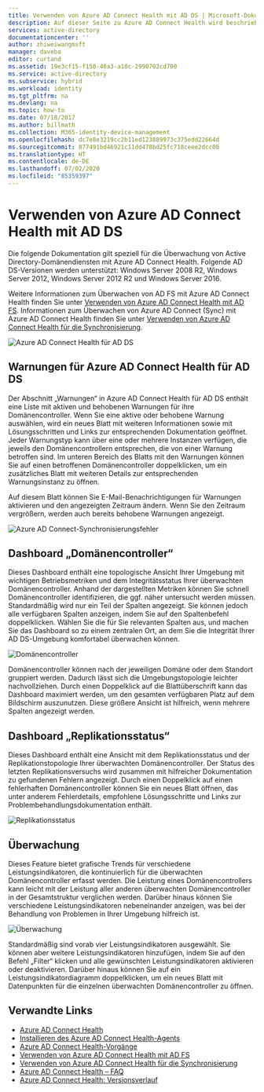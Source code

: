```yaml
---
title: Verwenden von Azure AD Connect Health mit AD DS | Microsoft-Dokumentation
description: Auf dieser Seite zu Azure AD Connect Health wird beschrieben, wie Sie AD DS überwachen.
services: active-directory
documentationcenter: ''
author: zhiweiwangmsft
manager: daveba
editor: curtand
ms.assetid: 19e3cf15-f150-46a3-a10c-2990702cd700
ms.service: active-directory
ms.subservice: hybrid
ms.workload: identity
ms.tgt_pltfrm: na
ms.devlang: na
ms.topic: how-to
ms.date: 07/18/2017
ms.author: billmath
ms.collection: M365-identity-device-management
ms.openlocfilehash: dc7e8e3219cc2b11ed123889973c375edd22664d
ms.sourcegitcommit: 877491bd46921c11dd478bd25fc718ceee2dcc08
ms.translationtype: HT
ms.contentlocale: de-DE
ms.lasthandoff: 07/02/2020
ms.locfileid: "85359397"
---
```

# <a name="using-azure-ad-connect-health-with-ad-ds"></a>Verwenden von Azure AD Connect Health mit AD DS
Die folgende Dokumentation gilt speziell für die Überwachung von Active Directory-Domänendiensten mit Azure AD Connect Health. Folgende AD DS-Versionen werden unterstützt: Windows Server 2008 R2, Windows Server 2012, Windows Server 2012 R2 und Windows Server 2016.

Weitere Informationen zum Überwachen von AD FS mit Azure AD Connect Health finden Sie unter [Verwenden von Azure AD Connect Health mit AD FS](how-to-connect-health-adfs.md). Informationen zum Überwachen von Azure AD Connect (Sync) mit Azure AD Connect Health finden Sie unter [Verwenden von Azure AD Connect Health für die Synchronisierung](how-to-connect-health-sync.md).

![Azure AD Connect Health für AD DS](./media/how-to-connect-health-adds/domainservicesnapshot.PNG)

## <a name="alerts-for-azure-ad-connect-health-for-ad-ds"></a>Warnungen für Azure AD Connect Health für AD DS
Der Abschnitt „Warnungen“ in Azure AD Connect Health für AD DS enthält eine Liste mit aktiven und behobenen Warnungen für ihre Domänencontroller. Wenn Sie eine aktive oder behobene Warnung auswählen, wird ein neues Blatt mit weiteren Informationen sowie mit Lösungsschritten und Links zur entsprechenden Dokumentation geöffnet. Jeder Warnungstyp kann über eine oder mehrere Instanzen verfügen, die jeweils den Domänencontrollern entsprechen, die von einer Warnung betroffen sind. Im unteren Bereich des Blatts mit den Warnungen können Sie auf einen betroffenen Domänencontroller doppelklicken, um ein zusätzliches Blatt mit weiteren Details zur entsprechenden Warnungsinstanz zu öffnen.

Auf diesem Blatt können Sie E-Mail-Benachrichtigungen für Warnungen aktivieren und den angezeigten Zeitraum ändern. Wenn Sie den Zeitraum vergrößern, werden auch bereits behobene Warnungen angezeigt.

![Azure AD Connect-Synchronisierungsfehler](./media/how-to-connect-health-adds/aadconnect-health-adds-alerts.png)

## <a name="domain-controllers-dashboard"></a>Dashboard „Domänencontroller“
Dieses Dashboard enthält eine topologische Ansicht Ihrer Umgebung mit wichtigen Betriebsmetriken und dem Integritätsstatus Ihrer überwachten Domänencontroller. Anhand der dargestellten Metriken können Sie schnell Domänencontroller identifizieren, die ggf. näher untersucht werden müssen. Standardmäßig wird nur ein Teil der Spalten angezeigt. Sie können jedoch alle verfügbaren Spalten anzeigen, indem Sie auf den Spaltenbefehl doppelklicken. Wählen Sie die für Sie relevanten Spalten aus, und machen Sie das Dashboard so zu einem zentralen Ort, an dem Sie die Integrität Ihrer AD DS-Umgebung komfortabel überwachen können.

![Domänencontroller](./media/how-to-connect-health-adds/aadconnect-health-adds-domainsandsites-dashboard.png)

Domänencontroller können nach der jeweiligen Domäne oder dem Standort gruppiert werden. Dadurch lässt sich die Umgebungstopologie leichter nachvollziehen. Durch einen Doppelklick auf die Blattüberschrift kann das Dashboard maximiert werden, um den gesamten verfügbaren Platz auf dem Bildschirm auszunutzen. Diese größere Ansicht ist hilfreich, wenn mehrere Spalten angezeigt werden.

## <a name="replication-status-dashboard"></a>Dashboard „Replikationsstatus“
Dieses Dashboard enthält eine Ansicht mit dem Replikationsstatus und der Replikationstopologie Ihrer überwachten Domänencontroller. Der Status des letzten Replikationsversuchs wird zusammen mit hilfreicher Dokumentation zu gefundenen Fehlern angezeigt. Durch einen Doppelklick auf einen fehlerhaften Domänencontroller können Sie ein neues Blatt öffnen, das unter anderem Fehlerdetails, empfohlene Lösungsschritte und Links zur Problembehandlungsdokumentation enthält.

![Replikationsstatus](./media/how-to-connect-health-adds/aadconnect-health-adds-replication.png)

## <a name="monitoring"></a>Überwachung
Dieses Feature bietet grafische Trends für verschiedene Leistungsindikatoren, die kontinuierlich für die überwachten Domänencontroller erfasst werden. Die Leistung eines Domänencontrollers kann leicht mit der Leistung aller anderen überwachten Domänencontroller in der Gesamtstruktur verglichen werden. Darüber hinaus können Sie verschiedene Leistungsindikatoren nebeneinander anzeigen, was bei der Behandlung von Problemen in Ihrer Umgebung hilfreich ist.

![Überwachung](./media/how-to-connect-health-adds/aadconnect-health-adds-monitoring.png)

Standardmäßig sind vorab vier Leistungsindikatoren ausgewählt. Sie können aber weitere Leistungsindikatoren hinzufügen, indem Sie auf den Befehl „Filter“ klicken und alle gewünschten Leistungsindikatoren aktivieren oder deaktivieren. Darüber hinaus können Sie auf ein Leistungsindikatordiagramm doppelklicken, um ein neues Blatt mit Datenpunkten für die einzelnen überwachten Domänencontroller zu öffnen.

## <a name="related-links"></a>Verwandte Links
* [Azure AD Connect Health](whatis-hybrid-identity-health.md)
* [Installieren des Azure AD Connect Health-Agents](how-to-connect-health-agent-install.md)
* [Azure AD Connect Health-Vorgänge](how-to-connect-health-operations.md)
* [Verwenden von Azure AD Connect Health mit AD FS](how-to-connect-health-adfs.md)
* [Verwenden von Azure AD Connect Health für die Synchronisierung](how-to-connect-health-sync.md)
* [Azure AD Connect Health – FAQ](reference-connect-health-faq.md)
* [Azure AD Connect Health: Versionsverlauf](reference-connect-health-version-history.md)

